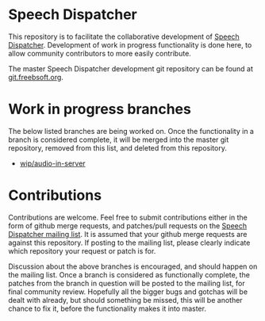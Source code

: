 # Speech Dispatcher
This repository is to facilitate the collaborative development of [Speech Dispatcher](http://devel.freebsoft.org/speechd). Development of work in progress functionality is done here, to allow community contributors to more easily contribute.

The master Speech Dispatcher development git repository can be found at [git.freebsoft.org](http://git.freebsoft.org/?p=speechd.git).

# Work in progress branches
The below listed branches are being worked on. Once the functionality in a branch is considered complete, it will be merged into the master git repository, removed from this list, and deleted from this repository.

* [wip/audio-in-server](https://github.com/TheMuso/speechd-wip/tree/wip/audio-in-server)

# Contributions
Contributions are welcome. Feel free to submit contributions either in the form of github merge requests, and patches/pull requests on the [Speech Dispatcher mailing list](http://lists.freebsoft.org/mailman/listinfo/speechd). It is assumed that your github merge requests are against this repository. If posting to the mailing list, please clearly indicate which repository your request or patch is for.

Discussion about the above branches is encouraged, and should happen on the mailing list. Once a branch is considered as functionally complete, the patches from the branch in question will be posted to
the mailing list, for final community review. Hopefully all the bigger bugs and gotchas will be dealt with already, but should something be missed, this will be another chance to fix it, before the functionality makes it into master.
